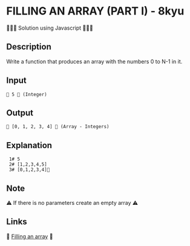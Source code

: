 # FILLING AN ARRAY (PART I) - 8kyu

👨🏻‍💻 Solution using Javascript 👨🏻‍💻

## Description

Write a function that produces an array with the numbers 0 to N-1 in it.

## Input

```
🥚 5 🥚 (Integer)
```

## Output

```
🐣 [0, 1, 2, 3, 4] 🐣 (Array - Integers)
```

## Explanation

```
 1# 5
 2# [1,2,3,4,5]
 3# [0,1,2,3,4]🎉
```

## Note

⚠ If there is no parameters create an empty array ⚠

## Links

🔗 [Filling an array](https://www.codewars.com/kata/571d42206414b103dc0006a1) 🔗
